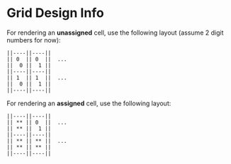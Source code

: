 # Grid Design Info
For rendering an **unassigned** cell, use the following layout (assume 2 digit numbers for now):

    ||----||----||
    || 0  || 0  ||  ...
    ||  0 ||  1 ||
    ||----||----||
    || 1  || 1  ||  ...
    ||  0 ||  1 ||
    ||----||----||

For rendering an **assigned** cell, use the following layout:

    ||----||----||
    || ** || 0  ||  ...
    || ** ||  1 ||
    ||----||----||
    || ** || ** ||  ...
    || ** || ** ||
    ||----||----||
